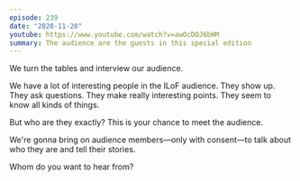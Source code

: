 ```yaml
---
episode: 239
date: "2020-11-20"
youtube: https://www.youtube.com/watch?v=awOcDOJ6bHM
summary: The audience are the guests in this special edition
---
```

We turn the tables and interview our audience.

We have a lot of interesting people in the ILoF audience. They show up. They ask questions. They make really interesting points. They seem to know all kinds of things.

But who are they exactly? This is your chance to meet the audience.

We're gonna bring on audience members—only with consent—to talk about who they are and tell their stories.

Whom do you want to hear from?
